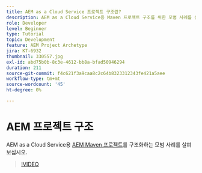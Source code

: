 ```yaml
---
title: AEM as a Cloud Service 프로젝트 구조란?
description: AEM as a Cloud Service용 Maven 프로젝트 구조를 위한 모범 사례를 살펴보십시오.
role: Developer
level: Beginner
type: Tutorial
topic: Development
feature: AEM Project Archetype
jira: KT-6932
thumbnail: 330557.jpg
exl-id: abd75b0b-8c3e-4612-bb8a-bfad50946294
duration: 211
source-git-commit: f4c621f3a9caa8c2c64b8323312343fe421a5aee
workflow-type: tm+mt
source-wordcount: '45'
ht-degree: 0%

---
```


# AEM 프로젝트 구조

AEM as a Cloud Service용 [AEM Maven 프로젝트](https://experienceleague.adobe.com/docs/experience-manager-cloud-service/implementing/developing/aem-project-content-package-structure.html?lang=ko#developing)를 구조화하는 모범 사례를 살펴보십시오.

>[!VIDEO](https://video.tv.adobe.com/v/345891?quality=12&learn=on&captions=kor)
